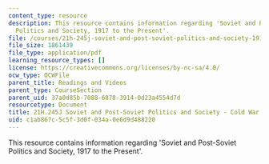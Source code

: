 ```yaml
---
content_type: resource
description: This resource contains information regarding 'Soviet and Post-Soviet
  Politics and Society, 1917 to the Present'.
file: /courses/21h-245j-soviet-and-post-soviet-politics-and-society-1917-to-the-present-spring-2016/c1ab867c5c5f3d0f034a0e6d9d488220_MIT21H_245JS16_CW_USSRvsUS.pdf
file_size: 1861439
file_type: application/pdf
learning_resource_types: []
license: https://creativecommons.org/licenses/by-nc-sa/4.0/
ocw_type: OCWFile
parent_title: Readings and Videos
parent_type: CourseSection
parent_uid: 37a0d85b-7088-6878-3914-0d23a4554d7d
resourcetype: Document
title: 21H.245J Soviet and Post-Soviet Politics and Society - Cold War USSR vs US
uid: c1ab867c-5c5f-3d0f-034a-0e6d9d488220
---
```

This resource contains information regarding 'Soviet and Post-Soviet Politics and Society, 1917 to the Present'.